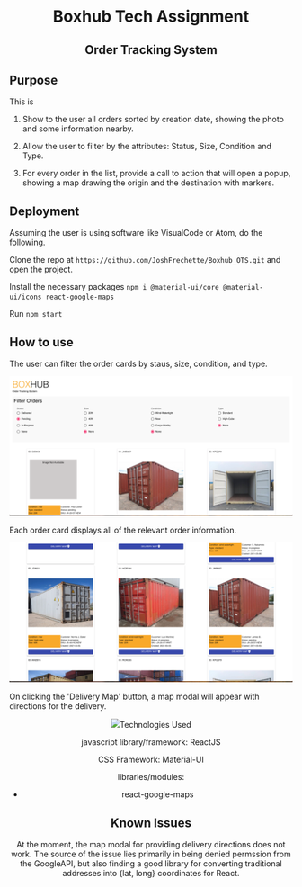 <h1 align="center">Boxhub Tech Assignment</h1>
<h2 align="center">Order Tracking System</h1>

## Purpose

This is 

1. Show to the user all orders sorted by creation date, showing the photo and some information nearby.

2. Allow the user to filter by the attributes: Status, Size, Condition and Type.

3. For every order in the list, provide a call to action that will open a popup, showing a map drawing the origin and the destination with markers.

## Deployment

Assuming the user is using software like VisualCode or Atom, do the following.

Clone the repo at `https://github.com/JoshFrechette/Boxhub_OTS.git` and open the project.

Install the necessary packages `npm i @material-ui/core @material-ui/icons react-google-maps`

Run `npm start`

## How to use

The user can filter the order cards by staus, size, condition, and type. 

<div align="center">
  <img src="src/Assets/BoxHubFilter.png" />
</div>

Each order card displays all of the relevant order information.

<div align="center">
  <img src="src/Assets/BoxHubOrderCards.png" />
</div>

On clicking the 'Delivery Map' button, a map modal will appear with directions for the delivery.

<div align="center">
  <img src="src/Assets/BoxHubMap.png />
</div>

## Technologies Used

javascript library/framework: ReactJS

CSS Framework: Material-UI

libraries/modules:
- react-google-maps

## Known Issues

At the moment, the map modal for providing delivery directions does not work. The source of the issue lies primarily in being denied permssion from the GoogleAPI, but also finding a good library for converting traditional addresses into {lat, long} coordinates for React. 